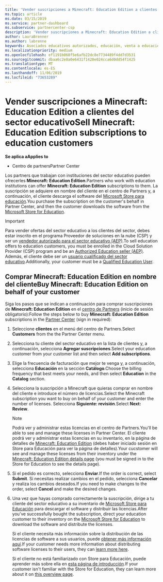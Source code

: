 ```yaml
---
title: 'Vender suscripciones a Minecraft: Education Edition a clientes del sector educativo'
ms.topic: article
ms.date: 03/15/2019
ms.service: partner-dashboard
ms.subservice: partnercenter-csp
description: 'Vender suscripciones a Minecraft: Education Edition a clientes cualificados del sector educativo.'
author: LauraBrenner
ms.author: labrenne
keywords: Asociados educativos autorizados, educación, venta a educación, escuelas
ms.localizationpriority: medium
ms.openlocfilehash: ef1191b068f5e6afb22dc8e7734489f4dd7d3531
ms.sourcegitcommit: dbaa6c2e8a0e6431f1420e024cca6d0dd54f1425
ms.translationtype: MT
ms.contentlocale: es-ES
ms.lasthandoff: 11/06/2019
ms.locfileid: "73653289"
---
```

# <a name="sell-minecraft-education-edition-subscriptions-to-education-customers"></a><span data-ttu-id="9c165-104">Vender suscripciones a Minecraft: Education Edition a clientes del sector educativo</span><span class="sxs-lookup"><span data-stu-id="9c165-104">Sell Minecraft: Education Edition subscriptions to education customers</span></span>

<span data-ttu-id="9c165-105">**Se aplica a**</span><span class="sxs-lookup"><span data-stu-id="9c165-105">**Applies to**</span></span>

-  <span data-ttu-id="9c165-106">Centro de partners</span><span class="sxs-lookup"><span data-stu-id="9c165-106">Partner Center</span></span>

<span data-ttu-id="9c165-107">Los partners que trabajan con instituciones del sector educativo pueden ofrecerles **Minecraft: Education Edition**.</span><span class="sxs-lookup"><span data-stu-id="9c165-107">Partners who work with education institutions can offer **Minecraft: Education Edition** subscriptions to them.</span></span> <span data-ttu-id="9c165-108">La suscripción se adquiere en nombre del cliente en el centro de Partners y, a continuación, el cliente descarga el software del [Microsoft Store para educación](https://educationstore.microsoft.com).</span><span class="sxs-lookup"><span data-stu-id="9c165-108">You purchase the subscription on the customer's behalf in Partner Center, and then the customer downloads the software from the [Microsoft Store for Education](https://educationstore.microsoft.com).</span></span> 

>[!IMPORTANT]
><span data-ttu-id="9c165-109">Para vender ofertas del sector educativo a los clientes del sector, debes estar inscrito en el programa Proveedor de soluciones en la nube (CSP) y ser un [vendedor autorizado para el sector educativo (AEP)](https://www.mepn.com).</span><span class="sxs-lookup"><span data-stu-id="9c165-109">To sell education offers to education customers, you must be enrolled in the Cloud Solution Provider (CSP) program and be an [Authorized Education seller (AEP)](https://www.mepn.com).</span></span> <span data-ttu-id="9c165-110">Además, el cliente debe ser un [usuario cualificado del sector educativo](https://www.microsoftvolumelicensing.com/DocumentSearch.aspx?Mode=3&DocumentTypeId=7).</span><span class="sxs-lookup"><span data-stu-id="9c165-110">Additionally, your customer must be a [Qualified Education User](https://www.microsoftvolumelicensing.com/DocumentSearch.aspx?Mode=3&DocumentTypeId=7).</span></span>  

 
## <a name="buy-minecraft-education-edition-on-behalf-of-your-customer"></a><span data-ttu-id="9c165-111">Comprar **Minecraft: Education Edition** en nombre del cliente</span><span class="sxs-lookup"><span data-stu-id="9c165-111">Buy **Minecraft: Education Edition** on behalf of your customer</span></span>

<span data-ttu-id="9c165-112">Siga los pasos que se indican a continuación para comprar suscripciones de **Minecraft: Education Edition** en el [centro de Partners](https://partnercenter.microsoft.com/pcv/dashboard/overview
) (inicio de sesión obligatorio):</span><span class="sxs-lookup"><span data-stu-id="9c165-112">Follow the steps below to buy **Minecraft: Education Edition** subscriptions in the [Partner Center](https://partnercenter.microsoft.com/pcv/dashboard/overview
) (sign in required):</span></span>

  1.  <span data-ttu-id="9c165-113">Seleccione **clientes** en el menú del centro de Partners.</span><span class="sxs-lookup"><span data-stu-id="9c165-113">Select **Customers** from the the Partner Center menu.</span></span>
  
  2.  <span data-ttu-id="9c165-114">Selecciona tu cliente del sector educativo en la lista de clientes y, a continuación, selecciona **Agregar suscripciones**.</span><span class="sxs-lookup"><span data-stu-id="9c165-114">Select your education customer from your customer list and then select **Add subscriptions**.</span></span>
  
  3.  <span data-ttu-id="9c165-115">Elige la frecuencia de facturación que mejor te venga y, a continuación, selecciona **Educación** en la sección **Catálogo**.</span><span class="sxs-lookup"><span data-stu-id="9c165-115">Choose the billing frequency that best meets your needs, and then select **Education** in the **Catalog** section.</span></span>

  4.  <span data-ttu-id="9c165-116">Selecciona la suscripción a Minecraft que quieras comprar en nombre del cliente e introduce el número de licencias.</span><span class="sxs-lookup"><span data-stu-id="9c165-116">Select the Minecraft subscription you want to buy on behalf of your customer and enter the number of licenses.</span></span> <span data-ttu-id="9c165-117">Selecciona **Siguiente: revisión**.</span><span class="sxs-lookup"><span data-stu-id="9c165-117">Select **Next: Review**.</span></span>

      >[!NOTE]
      ><span data-ttu-id="9c165-118">Podrá ver y administrar estas licencias en el centro de Partners.</span><span class="sxs-lookup"><span data-stu-id="9c165-118">You'll be able to see and manage these licenses in Partner Center.</span></span> <span data-ttu-id="9c165-119">El cliente podrá ver y administrar estas licencias en su inventario, en la página de detalles de [Minecraft: Education Edition](https://educationstore.microsoft.com/store/details/minecraft-education-edition/9nblggh4r2r6) (debes haber iniciado sesión en Store para Educación para ver la página de detalles).</span><span class="sxs-lookup"><span data-stu-id="9c165-119">Your cucstomer will see and manage these licenses from their inventory under the [Minecraft: Education Edition details page](https://educationstore.microsoft.com/store/details/minecraft-education-edition/9nblggh4r2r6) (you must be signed in to the Store for Education to see the details page).</span></span> 

  5.  <span data-ttu-id="9c165-120">Si el pedido es correcto, selecciona **Enviar**.</span><span class="sxs-lookup"><span data-stu-id="9c165-120">If the order is correct, select **Submit**.</span></span> <span data-ttu-id="9c165-121">Si necesitas realizar cambios en el pedido, selecciona **Cancelar** y realiza los cambios deseados.</span><span class="sxs-lookup"><span data-stu-id="9c165-121">If you need to make changes to the order, select **Cancel** and make the desired changes.</span></span>   

  6.  <span data-ttu-id="9c165-122">Una vez que hayas comprado correctamente la suscripción, dirige a tu cliente del sector educativo a su inventario de [Microsoft Store para Educación](https://educationstore.microsoft.com) para descargar el software y distribuir las licencias.</span><span class="sxs-lookup"><span data-stu-id="9c165-122">After you've successfully bought the subscription, direct your education customer to their inventory on the [Microsoft Store for Education](https://educationstore.microsoft.com) to download the software and distribute the licenses.</span></span>

      <span data-ttu-id="9c165-123">Si el cliente necesita más información sobre la distribución de las licencias de software a sus usuarios, puede [obtener más información aquí](https://docs.microsoft.com/education/windows/school-get-minecraft#distribute-minecraft).</span><span class="sxs-lookup"><span data-stu-id="9c165-123">If your customer needs more information about distributing software licenses to their users, they can [learn more here](https://docs.microsoft.com/education/windows/school-get-minecraft#distribute-minecraft).</span></span>  
  
      <span data-ttu-id="9c165-124">Si el cliente no está familiarizado con Store para Educación, puede aprender más sobre ella en [esta página de introducción](https://docs.microsoft.com/microsoft-store/windows-store-for-business-overview).</span><span class="sxs-lookup"><span data-stu-id="9c165-124">If your customer isn't familiar with the Store for Education, they can learn more about it on [this overview page](https://docs.microsoft.com/microsoft-store/windows-store-for-business-overview).</span></span>  

      

